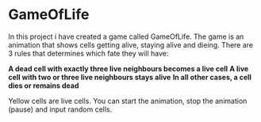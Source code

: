 # GameOfLife

In this project i have created a game called GameOfLife. The game is an animation that shows cells getting alive, staying alive and dieing. 
There are 3 rules that determines which fate they will have:

**A dead cell with exactly three live neighbours becomes a live cell**
**A live cell with two or three live neighbours stays alive**
**In all other cases, a cell dies or remains dead**

Yellow cells are live cells.
You can start the animation, stop the animation (pause) and input random cells.
